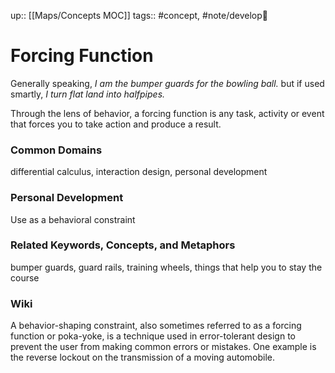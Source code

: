 up:: [[Maps/Concepts MOC]]
tags:: #concept, #note/develop🍃 

# Forcing Function
Generally speaking, 
*I am the bumper guards for the bowling ball.*
but if used smartly,
*I turn flat land into halfpipes.*

Through the lens of behavior, a forcing function is any task, activity or event that forces you to take action and produce a result. 

### Common Domains
differential calculus, interaction design, personal development

### Personal Development
Use as a behavioral constraint

### Related Keywords, Concepts, and Metaphors
bumper guards, guard rails, training wheels, things that help you to stay the course

### Wiki
A behavior-shaping constraint, also sometimes referred to as a forcing function or poka-yoke, is a technique used in error-tolerant design to prevent the user from making common errors or mistakes. One example is the reverse lockout on the transmission of a moving automobile. 

